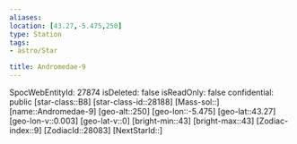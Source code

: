 ```yaml
---
aliases: 
location: [43.27,-5.475,250]
type: Station
tags:
- astro/Star

title: Andromedae-9
---
```

SpocWebEntityId: 27874
isDeleted: false
isReadOnly: false
confidential: public
[star-class::B8]
[star-class-id::28188]
[Mass-sol::]
[name::Andromedae-9]
[geo-alt::250]
[geo-lon::-5.475]
[geo-lat::43.27]
[geo-lon-v::0.003]
[geo-lat-v::0]
[bright-min::43]
[bright-max::43]
[Zodiac-index::9]
[ZodiacId::28083]
[NextStarId::]



